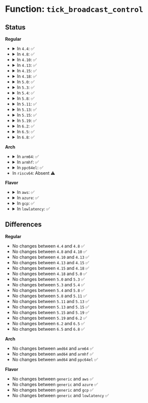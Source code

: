 # Function: <code>tick_broadcast_control</code>

## Status
<b>Regular</b>
<ul>
<li>
<details>
<summary>In <code>4.4</code>: ✅</summary>

```c
void tick_broadcast_control(enum tick_broadcast_mode mode);
```

**Collision:** Unique Global

**Inline:** No

**Transformation:** False

**Instances:**

```
In kernel/time/tick-broadcast.c (ffffffff810fdac0)
Location: kernel/time/tick-broadcast.c:355
Inline: False
Direct callers:
  - arch/x86/kernel/process.c:amd_e400_idle
  - drivers/idle/intel_idle.c:__setup_broadcast_timer
  - drivers/idle/intel_idle.c:__setup_broadcast_timer
  - drivers/acpi/processor_idle.c:__lapic_timer_propagate_broadcast
  - drivers/cpuidle/driver.c:cpuidle_setup_broadcast_timer
  - drivers/cpuidle/driver.c:cpuidle_setup_broadcast_timer
```
**Symbols:**

```
ffffffff810fdac0-ffffffff810fdc38: tick_broadcast_control (STB_GLOBAL)
```
</details>
</li>
<li>
<details>
<summary>In <code>4.8</code>: ✅</summary>

```c
void tick_broadcast_control(enum tick_broadcast_mode mode);
```

**Collision:** Unique Global

**Inline:** No

**Transformation:** False

**Instances:**

```
In kernel/time/tick-broadcast.c (ffffffff81104e40)
Location: kernel/time/tick-broadcast.c:355
Inline: False
Direct callers:
  - arch/x86/kernel/process.c:amd_e400_idle
  - drivers/idle/intel_idle.c:__setup_broadcast_timer
  - drivers/idle/intel_idle.c:__setup_broadcast_timer
  - drivers/acpi/processor_idle.c:__lapic_timer_propagate_broadcast
  - drivers/cpuidle/driver.c:cpuidle_setup_broadcast_timer
  - drivers/cpuidle/driver.c:cpuidle_setup_broadcast_timer
```
**Symbols:**

```
ffffffff81104e40-ffffffff81104fc1: tick_broadcast_control (STB_GLOBAL)
```
</details>
</li>
<li>
<details>
<summary>In <code>4.10</code>: ✅</summary>

```c
void tick_broadcast_control(enum tick_broadcast_mode mode);
```

**Collision:** Unique Global

**Inline:** No

**Transformation:** False

**Instances:**

```
In kernel/time/tick-broadcast.c (ffffffff8110c570)
Location: kernel/time/tick-broadcast.c:351
Inline: False
Direct callers:
  - arch/x86/kernel/process.c:amd_e400_c1e_apic_setup
  - drivers/idle/intel_idle.c:intel_idle_cpu_online
  - drivers/acpi/processor_idle.c:__lapic_timer_propagate_broadcast
  - drivers/cpuidle/driver.c:cpuidle_setup_broadcast_timer
  - drivers/cpuidle/driver.c:cpuidle_setup_broadcast_timer
```
**Symbols:**

```
ffffffff8110c570-ffffffff8110c711: tick_broadcast_control (STB_GLOBAL)
```
</details>
</li>
<li>
<details>
<summary>In <code>4.13</code>: ✅</summary>

```c
void tick_broadcast_control(enum tick_broadcast_mode mode);
```

**Collision:** Unique Global

**Inline:** No

**Transformation:** False

**Instances:**

```
In kernel/time/tick-broadcast.c (ffffffff8110dc00)
Location: kernel/time/tick-broadcast.c:354
Inline: False
Direct callers:
  - arch/x86/kernel/process.c:amd_e400_c1e_apic_setup
  - drivers/idle/intel_idle.c:intel_idle_cpu_online
  - drivers/acpi/processor_idle.c:__lapic_timer_propagate_broadcast
  - drivers/acpi/processor_idle.c:__lapic_timer_propagate_broadcast
  - drivers/cpuidle/driver.c:cpuidle_setup_broadcast_timer
  - drivers/cpuidle/driver.c:cpuidle_setup_broadcast_timer
```
**Symbols:**

```
ffffffff8110dc00-ffffffff8110ddd2: tick_broadcast_control (STB_GLOBAL)
```
</details>
</li>
<li>
<details>
<summary>In <code>4.15</code>: ✅</summary>

```c
void tick_broadcast_control(enum tick_broadcast_mode mode);
```

**Collision:** Unique Global

**Inline:** No

**Transformation:** False

**Instances:**

```
In kernel/time/tick-broadcast.c (ffffffff81118e80)
Location: kernel/time/tick-broadcast.c:354
Inline: False
Direct callers:
  - arch/x86/kernel/process.c:amd_e400_c1e_apic_setup
  - drivers/idle/intel_idle.c:intel_idle_cpu_online
  - drivers/acpi/processor_idle.c:__lapic_timer_propagate_broadcast
  - drivers/acpi/processor_idle.c:__lapic_timer_propagate_broadcast
  - drivers/cpuidle/driver.c:cpuidle_setup_broadcast_timer
  - drivers/cpuidle/driver.c:cpuidle_setup_broadcast_timer
```
**Symbols:**

```
ffffffff81118e80-ffffffff81119052: tick_broadcast_control (STB_GLOBAL)
```
</details>
</li>
<li>
<details>
<summary>In <code>4.18</code>: ✅</summary>

```c
void tick_broadcast_control(enum tick_broadcast_mode mode);
```

**Collision:** Unique Global

**Inline:** No

**Transformation:** False

**Instances:**

```
In kernel/time/tick-broadcast.c (ffffffff81125a00)
Location: kernel/time/tick-broadcast.c:354
Inline: False
Direct callers:
  - arch/x86/kernel/process.c:amd_e400_c1e_apic_setup
  - drivers/idle/intel_idle.c:intel_idle_cpu_online
  - drivers/acpi/processor_idle.c:__lapic_timer_propagate_broadcast
  - drivers/acpi/processor_idle.c:__lapic_timer_propagate_broadcast
  - drivers/cpuidle/driver.c:cpuidle_setup_broadcast_timer
  - drivers/cpuidle/driver.c:cpuidle_setup_broadcast_timer
```
**Symbols:**

```
ffffffff81125a00-ffffffff81125bd1: tick_broadcast_control (STB_GLOBAL)
```
</details>
</li>
<li>
<details>
<summary>In <code>5.0</code>: ✅</summary>

```c
void tick_broadcast_control(enum tick_broadcast_mode mode);
```

**Collision:** Unique Global

**Inline:** No

**Transformation:** False

**Instances:**

```
In kernel/time/tick-broadcast.c (ffffffff811310f0)
Location: kernel/time/tick-broadcast.c:350
Inline: False
Direct callers:
  - arch/x86/kernel/process.c:amd_e400_c1e_apic_setup
  - drivers/idle/intel_idle.c:intel_idle_cpu_online
  - drivers/acpi/processor_idle.c:__lapic_timer_propagate_broadcast
  - drivers/acpi/processor_idle.c:__lapic_timer_propagate_broadcast
  - drivers/cpuidle/driver.c:cpuidle_setup_broadcast_timer
  - drivers/cpuidle/driver.c:cpuidle_setup_broadcast_timer
```
**Symbols:**

```
ffffffff811310f0-ffffffff811312b7: tick_broadcast_control (STB_GLOBAL)
```
</details>
</li>
<li>
<details>
<summary>In <code>5.3</code>: ✅</summary>

```c
void tick_broadcast_control(enum tick_broadcast_mode mode);
```

**Collision:** Unique Global

**Inline:** No

**Transformation:** False

**Instances:**

```
In kernel/time/tick-broadcast.c (ffffffff8113bc40)
Location: kernel/time/tick-broadcast.c:356
Inline: False
Direct callers:
  - arch/x86/kernel/process.c:amd_e400_c1e_apic_setup
  - drivers/idle/intel_idle.c:intel_idle_cpu_online
  - drivers/acpi/processor_idle.c:__lapic_timer_propagate_broadcast
  - drivers/acpi/processor_idle.c:__lapic_timer_propagate_broadcast
  - drivers/cpuidle/driver.c:cpuidle_setup_broadcast_timer
  - drivers/cpuidle/driver.c:cpuidle_setup_broadcast_timer
```
**Symbols:**

```
ffffffff8113bc40-ffffffff8113be07: tick_broadcast_control (STB_GLOBAL)
```
</details>
</li>
<li>
<details>
<summary>In <code>5.4</code>: ✅</summary>

```c
void tick_broadcast_control(enum tick_broadcast_mode mode);
```

**Collision:** Unique Global

**Inline:** No

**Transformation:** False

**Instances:**

```
In kernel/time/tick-broadcast.c (ffffffff81147850)
Location: kernel/time/tick-broadcast.c:356
Inline: False
Direct callers:
  - arch/x86/kernel/process.c:amd_e400_c1e_apic_setup
  - drivers/idle/intel_idle.c:intel_idle_cpu_online
  - drivers/acpi/processor_idle.c:__lapic_timer_propagate_broadcast
  - drivers/acpi/processor_idle.c:__lapic_timer_propagate_broadcast
  - drivers/cpuidle/driver.c:cpuidle_setup_broadcast_timer
  - drivers/cpuidle/driver.c:cpuidle_setup_broadcast_timer
```
**Symbols:**

```
ffffffff81147850-ffffffff81147a17: tick_broadcast_control (STB_GLOBAL)
```
</details>
</li>
<li>
<details>
<summary>In <code>5.8</code>: ✅</summary>

```c
void tick_broadcast_control(enum tick_broadcast_mode mode);
```

**Collision:** Unique Global

**Inline:** No

**Transformation:** False

**Instances:**

```
In kernel/time/tick-broadcast.c (ffffffff811576b0)
Location: kernel/time/tick-broadcast.c:356
Inline: False
Direct callers:
  - arch/x86/kernel/process.c:amd_e400_c1e_apic_setup
  - drivers/idle/intel_idle.c:intel_idle_cpu_online
  - drivers/acpi/processor_idle.c:__lapic_timer_propagate_broadcast
  - drivers/acpi/processor_idle.c:__lapic_timer_propagate_broadcast
  - drivers/cpuidle/driver.c:cpuidle_setup_broadcast_timer
  - drivers/cpuidle/driver.c:cpuidle_setup_broadcast_timer
```
**Symbols:**

```
ffffffff811576b0-ffffffff81157866: tick_broadcast_control (STB_GLOBAL)
```
</details>
</li>
<li>
<details>
<summary>In <code>5.11</code>: ✅</summary>

```c
void tick_broadcast_control(enum tick_broadcast_mode mode);
```

**Collision:** Unique Global

**Inline:** No

**Transformation:** False

**Instances:**

```
In kernel/time/tick-broadcast.c (ffffffff811537a0)
Location: kernel/time/tick-broadcast.c:356
Inline: False
Direct callers:
  - arch/x86/kernel/process.c:amd_e400_c1e_apic_setup
  - drivers/idle/intel_idle.c:intel_idle_cpu_online
  - drivers/acpi/processor_idle.c:__lapic_timer_propagate_broadcast
  - drivers/acpi/processor_idle.c:__lapic_timer_propagate_broadcast
  - drivers/cpuidle/driver.c:cpuidle_setup_broadcast_timer
  - drivers/cpuidle/driver.c:cpuidle_setup_broadcast_timer
```
**Symbols:**

```
ffffffff811537a0-ffffffff81153956: tick_broadcast_control (STB_GLOBAL)
```
</details>
</li>
<li>
<details>
<summary>In <code>5.13</code>: ✅</summary>

```c
void tick_broadcast_control(enum tick_broadcast_mode mode);
```

**Collision:** Unique Global

**Inline:** No

**Transformation:** False

**Instances:**

```
In kernel/time/tick-broadcast.c (ffffffff81154af0)
Location: kernel/time/tick-broadcast.c:368
Inline: False
Direct callers:
  - arch/x86/kernel/process.c:amd_e400_c1e_apic_setup
  - drivers/idle/intel_idle.c:intel_idle_cpu_online
  - drivers/acpi/processor_idle.c:__lapic_timer_propagate_broadcast
  - drivers/acpi/processor_idle.c:__lapic_timer_propagate_broadcast
  - drivers/cpuidle/driver.c:cpuidle_setup_broadcast_timer
  - drivers/cpuidle/driver.c:cpuidle_setup_broadcast_timer
```
**Symbols:**

```
ffffffff81154af0-ffffffff81154cac: tick_broadcast_control (STB_GLOBAL)
```
</details>
</li>
<li>
<details>
<summary>In <code>5.15</code>: ✅</summary>

```c
void tick_broadcast_control(enum tick_broadcast_mode mode);
```

**Collision:** Unique Global

**Inline:** No

**Transformation:** False

**Instances:**

```
In kernel/time/tick-broadcast.c (ffffffff81179780)
Location: kernel/time/tick-broadcast.c:437
Inline: False
Direct callers:
  - arch/x86/kernel/process.c:amd_e400_c1e_apic_setup
  - drivers/idle/intel_idle.c:intel_idle_cpu_online
  - drivers/acpi/processor_idle.c:__lapic_timer_propagate_broadcast
  - drivers/acpi/processor_idle.c:__lapic_timer_propagate_broadcast
  - drivers/cpuidle/driver.c:cpuidle_setup_broadcast_timer
  - drivers/cpuidle/driver.c:cpuidle_setup_broadcast_timer
```
**Symbols:**

```
ffffffff81179780-ffffffff8117993c: tick_broadcast_control (STB_GLOBAL)
```
</details>
</li>
<li>
<details>
<summary>In <code>5.19</code>: ✅</summary>

```c
void tick_broadcast_control(enum tick_broadcast_mode mode);
```

**Collision:** Unique Global

**Inline:** No

**Transformation:** False

**Instances:**

```
In kernel/time/tick-broadcast.c (ffffffff811aed10)
Location: kernel/time/tick-broadcast.c:437
Inline: False
Direct callers:
  - arch/x86/kernel/process.c:amd_e400_c1e_apic_setup
  - drivers/idle/intel_idle.c:intel_idle_cpu_online
```
**Symbols:**

```
ffffffff811aed10-ffffffff811aeee9: tick_broadcast_control (STB_GLOBAL)
```
</details>
</li>
<li>
<details>
<summary>In <code>6.2</code>: ✅</summary>

```c
void tick_broadcast_control(enum tick_broadcast_mode mode);
```

**Collision:** Unique Global

**Inline:** No

**Transformation:** False

**Instances:**

```
In kernel/time/tick-broadcast.c (ffffffff811ef4d0)
Location: kernel/time/tick-broadcast.c:437
Inline: False
Direct callers:
  - arch/x86/kernel/process.c:amd_e400_c1e_apic_setup
  - drivers/idle/intel_idle.c:intel_idle_cpu_online
```
**Symbols:**

```
ffffffff811ef4d0-ffffffff811ef6a9: tick_broadcast_control (STB_GLOBAL)
```
</details>
</li>
<li>
<details>
<summary>In <code>6.5</code>: ✅</summary>

```c
void tick_broadcast_control(enum tick_broadcast_mode mode);
```

**Collision:** Unique Global

**Inline:** No

**Transformation:** False

**Instances:**

```
In kernel/time/tick-broadcast.c (ffffffff81203c60)
Location: kernel/time/tick-broadcast.c:438
Inline: False
Direct callers:
  - arch/x86/kernel/process.c:amd_e400_c1e_apic_setup
  - drivers/idle/intel_idle.c:intel_idle_cpu_online
```
**Symbols:**

```
ffffffff81203c60-ffffffff81203e33: tick_broadcast_control (STB_GLOBAL)
```
</details>
</li>
<li>
<details>
<summary>In <code>6.8</code>: ✅</summary>

```c
void tick_broadcast_control(enum tick_broadcast_mode mode);
```

**Collision:** Unique Global

**Inline:** No

**Transformation:** False

**Instances:**

```
In kernel/time/tick-broadcast.c (ffffffff8121a220)
Location: kernel/time/tick-broadcast.c:438
Inline: False
Direct callers:
  - arch/x86/kernel/process.c:amd_e400_c1e_apic_setup
  - drivers/idle/intel_idle.c:intel_idle_cpu_online
```
**Symbols:**

```
ffffffff8121a220-ffffffff8121a3f3: tick_broadcast_control (STB_GLOBAL)
```
</details>
</li>
</ul>
<b>Arch</b>
<ul>
<li>
<details>
<summary>In <code>arm64</code>: ✅</summary>

```c
void tick_broadcast_control(enum tick_broadcast_mode mode);
```

**Collision:** Unique Global

**Inline:** No

**Transformation:** False

**Instances:**

```
In kernel/time/tick-broadcast.c (ffff8000101b2bd0)
Location: kernel/time/tick-broadcast.c:356
Inline: False
Direct callers:
  - drivers/cpuidle/driver.c:cpuidle_setup_broadcast_timer
  - drivers/cpuidle/driver.c:cpuidle_setup_broadcast_timer
```
**Symbols:**

```
ffff8000101b2bd0-ffff8000101b2ea8: tick_broadcast_control (STB_GLOBAL)
```
</details>
</li>
<li>
<details>
<summary>In <code>armhf</code>: ✅</summary>

```c
void tick_broadcast_control(enum tick_broadcast_mode mode);
```

**Collision:** Unique Global

**Inline:** No

**Transformation:** False

**Instances:**

```
In kernel/time/tick-broadcast.c (c03fce28)
Location: kernel/time/tick-broadcast.c:356
Inline: False
Direct callers:
  - arch/arm/mach-omap2/cpuidle44xx.c:omap_enter_idle_coupled
  - arch/arm/mach-omap2/cpuidle44xx.c:omap_enter_idle_coupled
  - drivers/cpuidle/driver.c:cpuidle_setup_broadcast_timer
```
**Symbols:**

```
c03fce28-c03fcfb8: tick_broadcast_control (STB_GLOBAL)
```
</details>
</li>
<li>
<details>
<summary>In <code>ppc64el</code>: ✅</summary>

```c
void tick_broadcast_control(enum tick_broadcast_mode mode);
```

**Collision:** Unique Global

**Inline:** No

**Transformation:** False

**Instances:**

```
In kernel/time/tick-broadcast.c (c000000000217ed0)
Location: kernel/time/tick-broadcast.c:356
Inline: False
Direct callers:
  - drivers/cpuidle/driver.c:cpuidle_setup_broadcast_timer
  - drivers/cpuidle/driver.c:cpuidle_setup_broadcast_timer
```
**Symbols:**

```
c000000000217ed0-c0000000002181b8: tick_broadcast_control (STB_GLOBAL)
```
</details>
</li>
<li>
In <code>riscv64</code>: Absent ⚠️
</li>
</ul>
<b>Flavor</b>
<ul>
<li>
<details>
<summary>In <code>aws</code>: ✅</summary>

```c
void tick_broadcast_control(enum tick_broadcast_mode mode);
```

**Collision:** Unique Global

**Inline:** No

**Transformation:** False

**Instances:**

```
In kernel/time/tick-broadcast.c (ffffffff8113fe70)
Location: kernel/time/tick-broadcast.c:356
Inline: False
Direct callers:
  - arch/x86/kernel/process.c:amd_e400_c1e_apic_setup
  - drivers/idle/intel_idle.c:intel_idle_cpu_online
  - drivers/acpi/processor_idle.c:__lapic_timer_propagate_broadcast
  - drivers/acpi/processor_idle.c:__lapic_timer_propagate_broadcast
  - drivers/cpuidle/driver.c:cpuidle_setup_broadcast_timer
  - drivers/cpuidle/driver.c:cpuidle_setup_broadcast_timer
```
**Symbols:**

```
ffffffff8113fe70-ffffffff81140037: tick_broadcast_control (STB_GLOBAL)
```
</details>
</li>
<li>
<details>
<summary>In <code>azure</code>: ✅</summary>

```c
void tick_broadcast_control(enum tick_broadcast_mode mode);
```

**Collision:** Unique Global

**Inline:** No

**Transformation:** False

**Instances:**

```
In kernel/time/tick-broadcast.c (ffffffff81132bf0)
Location: kernel/time/tick-broadcast.c:356
Inline: False
Direct callers:
  - arch/x86/kernel/process.c:amd_e400_c1e_apic_setup
  - drivers/idle/intel_idle.c:intel_idle_cpu_online
  - drivers/acpi/processor_idle.c:__lapic_timer_propagate_broadcast
  - drivers/acpi/processor_idle.c:__lapic_timer_propagate_broadcast
  - drivers/cpuidle/driver.c:cpuidle_setup_broadcast_timer
  - drivers/cpuidle/driver.c:cpuidle_setup_broadcast_timer
```
**Symbols:**

```
ffffffff81132bf0-ffffffff81132db7: tick_broadcast_control (STB_GLOBAL)
```
</details>
</li>
<li>
<details>
<summary>In <code>gcp</code>: ✅</summary>

```c
void tick_broadcast_control(enum tick_broadcast_mode mode);
```

**Collision:** Unique Global

**Inline:** No

**Transformation:** False

**Instances:**

```
In kernel/time/tick-broadcast.c (ffffffff8113dd20)
Location: kernel/time/tick-broadcast.c:356
Inline: False
Direct callers:
  - arch/x86/kernel/process.c:amd_e400_c1e_apic_setup
  - drivers/idle/intel_idle.c:intel_idle_cpu_online
  - drivers/acpi/processor_idle.c:__lapic_timer_propagate_broadcast
  - drivers/acpi/processor_idle.c:__lapic_timer_propagate_broadcast
  - drivers/cpuidle/driver.c:cpuidle_setup_broadcast_timer
  - drivers/cpuidle/driver.c:cpuidle_setup_broadcast_timer
```
**Symbols:**

```
ffffffff8113dd20-ffffffff8113dee7: tick_broadcast_control (STB_GLOBAL)
```
</details>
</li>
<li>
<details>
<summary>In <code>lowlatency</code>: ✅</summary>

```c
void tick_broadcast_control(enum tick_broadcast_mode mode);
```

**Collision:** Unique Global

**Inline:** No

**Transformation:** False

**Instances:**

```
In kernel/time/tick-broadcast.c (ffffffff8114a830)
Location: kernel/time/tick-broadcast.c:356
Inline: False
Direct callers:
  - arch/x86/kernel/process.c:amd_e400_c1e_apic_setup
  - drivers/idle/intel_idle.c:intel_idle_cpu_online
  - drivers/acpi/processor_idle.c:__lapic_timer_propagate_broadcast
  - drivers/acpi/processor_idle.c:__lapic_timer_propagate_broadcast
  - drivers/cpuidle/driver.c:cpuidle_setup_broadcast_timer
  - drivers/cpuidle/driver.c:cpuidle_setup_broadcast_timer
```
**Symbols:**

```
ffffffff8114a830-ffffffff8114a9f7: tick_broadcast_control (STB_GLOBAL)
```
</details>
</li>
</ul>

## Differences
<b>Regular</b>
<ul>
<li>
No changes between <code>4.4</code> and <code>4.8</code> ✅
</li>
<li>
No changes between <code>4.8</code> and <code>4.10</code> ✅
</li>
<li>
No changes between <code>4.10</code> and <code>4.13</code> ✅
</li>
<li>
No changes between <code>4.13</code> and <code>4.15</code> ✅
</li>
<li>
No changes between <code>4.15</code> and <code>4.18</code> ✅
</li>
<li>
No changes between <code>4.18</code> and <code>5.0</code> ✅
</li>
<li>
No changes between <code>5.0</code> and <code>5.3</code> ✅
</li>
<li>
No changes between <code>5.3</code> and <code>5.4</code> ✅
</li>
<li>
No changes between <code>5.4</code> and <code>5.8</code> ✅
</li>
<li>
No changes between <code>5.8</code> and <code>5.11</code> ✅
</li>
<li>
No changes between <code>5.11</code> and <code>5.13</code> ✅
</li>
<li>
No changes between <code>5.13</code> and <code>5.15</code> ✅
</li>
<li>
No changes between <code>5.15</code> and <code>5.19</code> ✅
</li>
<li>
No changes between <code>5.19</code> and <code>6.2</code> ✅
</li>
<li>
No changes between <code>6.2</code> and <code>6.5</code> ✅
</li>
<li>
No changes between <code>6.5</code> and <code>6.8</code> ✅
</li>
</ul>
<b>Arch</b>
<ul>
<li>
No changes between <code>amd64</code> and <code>arm64</code> ✅
</li>
<li>
No changes between <code>amd64</code> and <code>armhf</code> ✅
</li>
<li>
No changes between <code>amd64</code> and <code>ppc64el</code> ✅
</li>
</ul>
<b>Flavor</b>
<ul>
<li>
No changes between <code>generic</code> and <code>aws</code> ✅
</li>
<li>
No changes between <code>generic</code> and <code>azure</code> ✅
</li>
<li>
No changes between <code>generic</code> and <code>gcp</code> ✅
</li>
<li>
No changes between <code>generic</code> and <code>lowlatency</code> ✅
</li>
</ul>
